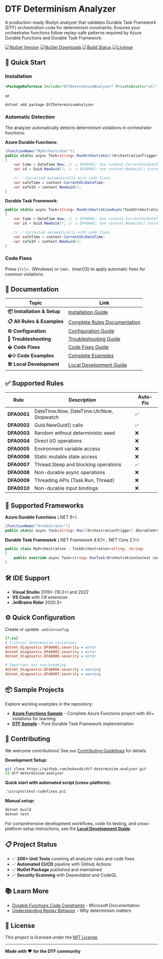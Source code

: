 # DTF Determinism Analyzer

A production-ready Roslyn analyzer that validates Durable Task Framework (DTF) orchestration code for determinism constraints. Ensures your orchestrator functions follow replay-safe patterns required by Azure Durable Functions and Durable Task Framework.

[![NuGet Version](https://img.shields.io/nuget/v/DtfDeterminismAnalyzer)](https://www.nuget.org/packages/DtfDeterminismAnalyzer)
[![NuGet Downloads](https://img.shields.io/nuget/dt/DtfDeterminismAnalyzer)](https://www.nuget.org/packages/DtfDeterminismAnalyzer)
[![Build Status](https://img.shields.io/github/actions/workflow/status/kokosda/dtf-determinism-analyzer/ci-cd.yml)](https://github.com/kokosda/dtf-determinism-analyzer/actions)
[![License](https://img.shields.io/github/license/kokosda/dtf-determinism-analyzer)](LICENSE)

## 🚀 Quick Start

### Installation
```xml
<PackageReference Include="DtfDeterminismAnalyzer" PrivateAssets="all" />
```
or
```bash
dotnet add package DtfDeterminismAnalyzer
```

### Automatic Detection
The analyzer automatically detects determinism violations in orchestrator functions:

**Azure Durable Functions:**
```csharp
[FunctionName("MyOrchestrator")]
public static async Task<string> RunOrchestrator([OrchestrationTrigger] IDurableOrchestrationContext context)
{
    var time = DateTime.Now; // ⚠️ DFA0001: Use context.CurrentUtcDateTime instead
    var id = Guid.NewGuid(); // ⚠️ DFA0002: Use context.NewGuid() instead
    
    // ✅ Corrected automatically with code fixes
    var safeTime = context.CurrentUtcDateTime;
    var safeId = context.NewGuid();
}
```

**Durable Task Framework:**
```csharp
public static async Task<string> RunOrchestrationAsync(TaskOrchestrationContext context, string input)
{
    var time = DateTime.Now; // ⚠️ DFA0001: Use context.CurrentUtcDateTime instead
    var id = Guid.NewGuid(); // ⚠️ DFA0002: Use context.NewGuid() instead
    
    // ✅ Corrected automatically with code fixes
    var safeTime = context.CurrentUtcDateTime;
    var safeId = context.NewGuid();
}
```

### Code Fixes
Press `Ctrl+.` (Windows) or `Cmd+.` (macOS) to apply automatic fixes for common violations.

## 📖 Documentation

| Topic | Link |
|-------|------|
| **📦 Installation & Setup** | [Installation Guide](docs/installation.md) |
| **📋 All Rules & Examples** | [Complete Rules Documentation](docs/rules.md) |
| **⚙️ Configuration** | [Configuration Guide](docs/configuration.md) |
| **🔧 Troubleshooting** | [Troubleshooting Guide](docs/troubleshooting.md) |
| **� Code Fixes** | [Code Fixes Guide](docs/code-fixes.md) |
| **�💡 Code Examples** | [Complete Examples](docs/examples.md) |
| **🛠️ Local Development** | [Local Development Guide](docs/local-development.md) |

## ✅ Supported Rules

| Rule | Description | Auto-Fix |
|------|-------------|----------|
| **DFA0001** | DateTime.Now, DateTime.UtcNow, Stopwatch | ✅ |
| **DFA0002** | Guid.NewGuid() calls | ✅ |
| **DFA0003** | Random without deterministic seed | ❌ |
| **DFA0004** | Direct I/O operations | ❌ |
| **DFA0005** | Environment variable access | ❌ |
| **DFA0006** | Static mutable state access | ❌ |
| **DFA0007** | Thread.Sleep and blocking operations | ✅ |
| **DFA0008** | Non-durable async operations | ❌ |
| **DFA0009** | Threading APIs (Task.Run, Thread) | ❌ |
| **DFA0010** | Non-durable input bindings | ❌ |

## 🎯 Supported Frameworks

**Azure Durable Functions** (.NET 6+)
```csharp
[FunctionName("Orchestrator")]
public static async Task<string> Run([OrchestrationTrigger] IDurableOrchestrationContext context)
```

**Durable Task Framework** (.NET Framework 4.6.1+, .NET Core 2.1+)
```csharp
public class MyOrchestration : TaskOrchestration<string, string>
{
    public override async Task<string> RunTask(OrchestrationContext context, string input)
}
```

## 🛠️ IDE Support

- **Visual Studio** 2019+ (16.3+) and 2022
- **VS Code** with C# extension
- **JetBrains Rider** 2020.3+

## ⚙️ Quick Configuration

Create or update `.editorconfig`:

```ini
[*.cs]
# Critical determinism violations
dotnet_diagnostic.DFA0001.severity = error
dotnet_diagnostic.DFA0002.severity = error
dotnet_diagnostic.DFA0006.severity = error

# Important but non-breaking
dotnet_diagnostic.DFA0004.severity = warning
dotnet_diagnostic.DFA0007.severity = warning
```

## 📦 Sample Projects

Explore working examples in the repository:

- **[Azure Functions Sample](samples/DurableFunctionsSample/)** - Complete Azure Functions project with 40+ violations for learning
- **[DTF Sample](samples/DurableTaskSample/)** - Pure Durable Task Framework implementation

## 🤝 Contributing

We welcome contributions! See our [Contributing Guidelines](CONTRIBUTING.md) for details.

**Development Setup:**
```bash
git clone https://github.com/kokosda/dtf-determinism-analyzer.git
cd dtf-determinism-analyzer
```

**Quick start with automated script (cross-platform):**
```powershell
.\scripts\test-codefixes.ps1
```

**Manual setup:**
```bash
dotnet build
dotnet test
```

For comprehensive development workflows, code fix testing, and cross-platform setup instructions, see the **[Local Development Guide](docs/local-development.md)**.

## 📋 Project Status

- ✅ **200+ Unit Tests** covering all analyzer rules and code fixes
- ✅ **Automated CI/CD** pipeline with GitHub Actions  
- ✅ **NuGet Package** published and maintained
- ✅ **Security Scanning** with Dependabot and CodeQL

## 📚 Learn More

- [Durable Functions Code Constraints](https://learn.microsoft.com/azure/azure-functions/durable/durable-functions-code-constraints) - Microsoft Documentation
- [Understanding Replay Behavior](https://learn.microsoft.com/azure/azure-functions/durable/durable-functions-checkpointing-and-replay) - Why determinism matters

## 📄 License

This project is licensed under the [MIT License](LICENSE).

---

**Made with ❤️ for the DTF community**